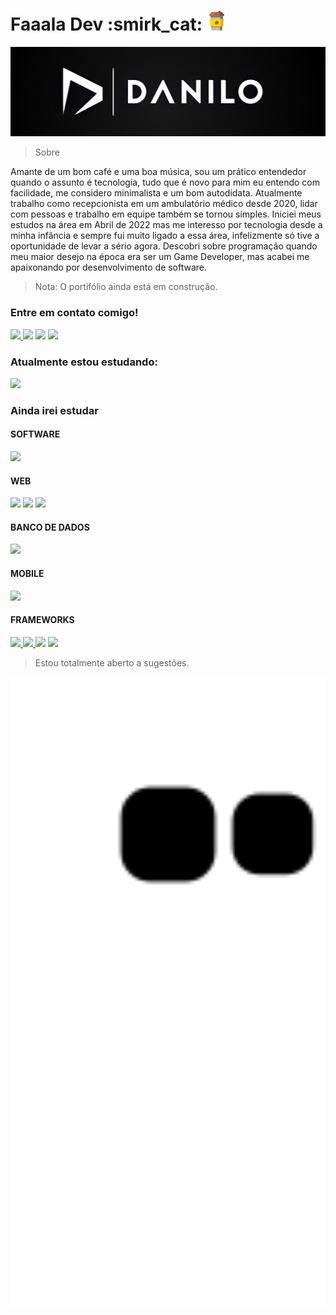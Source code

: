 <h1>Faaala Dev :smirk_cat: <img src="https://raw.githubusercontent.com/DevNylo/DevNylo/e7ed4617ce90c315745dfe41a7784e9bd4e734ea/coffee-cup.svg" width="32"></img></h1></h3>

<img src="https://github.com/DevNylo/DevNylo/blob/main/Banner-git.JPG"></img>

> Sobre

Amante de um bom café e uma boa música, sou um prático entendedor quando o assunto é tecnologia, tudo que é novo para mim eu entendo com facilidade, me considero minimalista e um bom autodidata. Atualmente trabalho como recepcionista em um ambulatório médico desde 2020, lidar com pessoas e trabalho em equipe também se tornou simples. Iniciei meus estudos na área em Abril de 2022 mas me interesso por tecnologia desde a minha infância e sempre fui muito ligado a essa área, infelizmente só tive a oportunidade de levar a sério agora. Descobri sobre programação quando meu maior desejo na época era ser um Game Developer, mas acabei me apaixonando por desenvolvimento de software.
 
> Nota: O portifólio ainda está em construção.
  
### Entre em contato comigo!

<p align="left">
  <a href="mailto: contato_dsr@hotmail.com" alt="Outlook">
  <img src="https://img.shields.io/badge/Microsoft_Outlook-0078D4?style=for-the-badge&logo=microsoft-outlook&logoColor=white"</a>

  <a href="linkedin.com/in/danilo-rocha-437230197/" alt="Linkedin">
  <img src="https://img.shields.io/badge/LinkedIn-0077B5?style=for-the-badge&logo=linkedin&logoColor=white" /></a>

  <a href="https://contate.me/devnylo" alt="WhatsApp">
  <img src="https://img.shields.io/badge/WhatsApp-25D366?style=for-the-badge&logo=whatsapp&logoColor=white"/></a>

  <a href="https://www.instagram.com/its_nyloo/" alt="Instagram">
  <img src="https://img.shields.io/badge/Instagram-E4405F?style=for-the-badge&logo=instagram&logoColor=white"/></a>
</p>

<h3> Atualmente estou estudando: </h3>

<a href="#" alt="JAVA">
<img src="https://img.shields.io/badge/Java-ED8B00?style=for-the-badge&logo=java&logoColor=white"/><a/>

<h3> Ainda irei estudar </h3>
 
 <h4> SOFTWARE </h4>
 <a href="#" alt="JavaScript">
<img src="https://img.shields.io/badge/JavaScript-F7DF1E?style=for-the-badge&logo=javascript&logoColor=black"/><a/>
 <h4> WEB </h4>
 <a href="#" alt="HTML5">
<img src="https://img.shields.io/badge/HTML5-E34F26?style=for-the-badge&logo=html5&logoColor=white"/><a/>
 <a href="#" alt="CSS">
<img src="https://img.shields.io/badge/CSS3-1572B6?style=for-the-badge&logo=css3&logoColor=white"/><a/>
 <a href="#" alt="JavaScript">
<img src="https://img.shields.io/badge/JavaScript-F7DF1E?style=for-the-badge&logo=javascript&logoColor=black"/><a/>
 <h4> BANCO DE DADOS </h4>
 <a href="#" alt="ORACLE DB">
<img src="https://img.shields.io/badge/Oracle-F80000?style=for-the-badge&logo=oracle&logoColor=black"/><a/>
 <h4> MOBILE </h4>
 <a href="#" alt="REACT NATIVE">
<img src="https://img.shields.io/badge/React_Native-20232A?style=for-the-badge&logo=react&logoColor=61DAFB"/><a/>
 <h4> FRAMEWORKS </h4>
 <a href="#" alt="REACT">
<img src="https://img.shields.io/badge/React-20232A?style=for-the-badge&logo=react&logoColor=61DAFB"/>
<a href ="#" alt="Spring">
<img src = "https://img.shields.io/badge/Spring-6DB33F?style=for-the-badge&logo=spring&logoColor=white">
<a href="#" alt="Git">
<img src="https://img.shields.io/badge/Git-E34F26?style=for-the-badge&logo=git&logoColor=white"/><a/>
<a href="#" alt="EXPO">
<img src="https://img.shields.io/badge/Expo-1B1F23?style=for-the-badge&logo=expo&logoColor=white"/><a/>


> Estou totalmente aberto a sugestões.

<img src="https://github.com/DevNylo/DevNylo/blob/output/github-contribution-grid-snake.svg" width="600"/>
